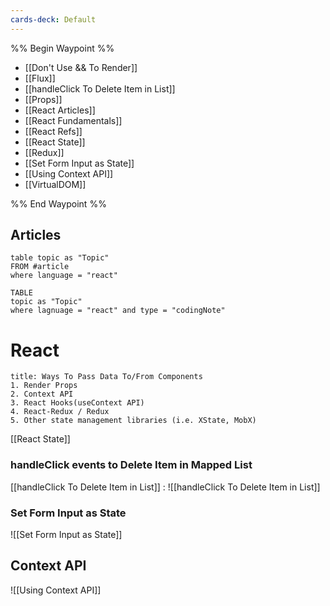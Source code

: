 ```yaml
---
cards-deck: Default
---
```


%% Begin Waypoint %%
- [[Don't Use && To Render]]
- [[Flux]]
- [[handleClick To Delete Item in List]]
- [[Props]]
- [[React Articles]]
- [[React Fundamentals]]
- [[React Refs]]
- [[React State]]
- [[Redux]]
- [[Set Form Input as State]]
- [[Using Context API]]
- [[VirtualDOM]]

%% End Waypoint %%


## Articles
```dataview
table topic as "Topic"
FROM #article
where language = "react"
```


```dataview
TABLE
topic as "Topic"
where lagnuage = "react" and type = "codingNote"
```






# React



```ad-summary
title: Ways To Pass Data To/From Components
1. Render Props
2. Context API
3. React Hooks(useContext API)
4. React-Redux / Redux
5. Other state management libraries (i.e. XState, MobX)
```




[[React State]]

### handleClick events to Delete Item in Mapped List

[[handleClick To Delete Item in List]]  :
![[handleClick To Delete Item in List]]



### Set Form Input as State
![[Set Form Input as State]]

## Context API
![[Using Context API]]
